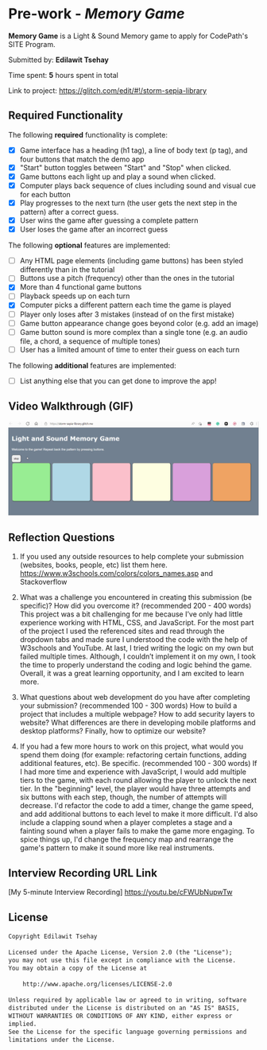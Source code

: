 # Pre-work - *Memory Game*

**Memory Game** is a Light & Sound Memory game to apply for CodePath's SITE Program. 

Submitted by: **Edilawit Tsehay**

Time spent: **5** hours spent in total

Link to project: https://glitch.com/edit/#!/storm-sepia-library

## Required Functionality

The following **required** functionality is complete:

* [x] Game interface has a heading (h1 tag), a line of body text (p tag), and four buttons that match the demo app
* [x] "Start" button toggles between "Start" and "Stop" when clicked. 
* [x] Game buttons each light up and play a sound when clicked. 
* [x] Computer plays back sequence of clues including sound and visual cue for each button
* [x] Play progresses to the next turn (the user gets the next step in the pattern) after a correct guess. 
* [x] User wins the game after guessing a complete pattern
* [x] User loses the game after an incorrect guess

The following **optional** features are implemented:

* [ ] Any HTML page elements (including game buttons) has been styled differently than in the tutorial
* [ ] Buttons use a pitch (frequency) other than the ones in the tutorial
* [x] More than 4 functional game buttons
* [ ] Playback speeds up on each turn
* [x] Computer picks a different pattern each time the game is played
* [ ] Player only loses after 3 mistakes (instead of on the first mistake)
* [ ] Game button appearance change goes beyond color (e.g. add an image)
* [ ] Game button sound is more complex than a single tone (e.g. an audio file, a chord, a sequence of multiple tones)
* [ ] User has a limited amount of time to enter their guess on each turn

The following **additional** features are implemented:

- [ ] List anything else that you can get done to improve the app!

## Video Walkthrough (GIF)

<img src='walkthrough.gif' title='Video Walkthrough' width='' alt='Video Walkthrough' />

## Reflection Questions
1. If you used any outside resources to help complete your submission (websites, books, people, etc) list them here. 
https://www.w3schools.com/colors/colors_names.asp  and Stackoverflow


2. What was a challenge you encountered in creating this submission (be specific)? How did you overcome it? (recommended 200 - 400 words) 
This project was a bit challenging for me because I’ve only had little experience working with HTML, CSS, and JavaScript. For the most part of the project I used the referenced sites and read through the dropdown tabs and made sure I understood the code with the help of W3schools and YouTube. At last, I tried writing the logic on my own but failed multiple times. Although, I couldn’t implement it on my own, I took the time to properly understand the coding and logic behind the game. Overall, it was a great learning opportunity, and I am excited to learn more.
3. What questions about web development do you have after completing your submission? (recommended 100 - 300 words) 
How to build a project that includes a multiple webpage?
How to add security layers to website?
What differences are there in developing mobile platforms and desktop platforms?
Finally, how to optimize our website? 

4. If you had a few more hours to work on this project, what would you spend them doing (for example: refactoring certain functions, adding additional features, etc). Be specific. (recommended 100 - 300 words) 
If I had more time and experience with JavaScript, I would add multiple tiers to the game, with each round allowing the player to unlock the next tier. In the "beginning" level, the player would have three attempts and six buttons with each step, though, the number of attempts will decrease. I'd refactor the code to add a timer, change the game speed, and add additional buttons to each level to make it more difficult. I'd also include a clapping sound when a player completes a stage and a fainting sound when a player fails to make the game more engaging. To spice things up, I'd change the frequency map and rearrange the game's pattern to make it sound more like real instruments.


## Interview Recording URL Link

[My 5-minute Interview Recording] https://youtu.be/cFWUbNupwTw


## License

    Copyright Edilawit Tsehay

    Licensed under the Apache License, Version 2.0 (the "License");
    you may not use this file except in compliance with the License.
    You may obtain a copy of the License at

        http://www.apache.org/licenses/LICENSE-2.0

    Unless required by applicable law or agreed to in writing, software
    distributed under the License is distributed on an "AS IS" BASIS,
    WITHOUT WARRANTIES OR CONDITIONS OF ANY KIND, either express or implied.
    See the License for the specific language governing permissions and
    limitations under the License.
